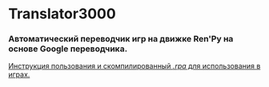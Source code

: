 # Translator3000

### Автоматический переводчик игр на движке Ren'Py на основе Google переводчика.

[Инструкция пользования и скомпилированный *.rpa* для использования в играх.](https://github.com/NyashniyVladya/Translator3000/releases)
